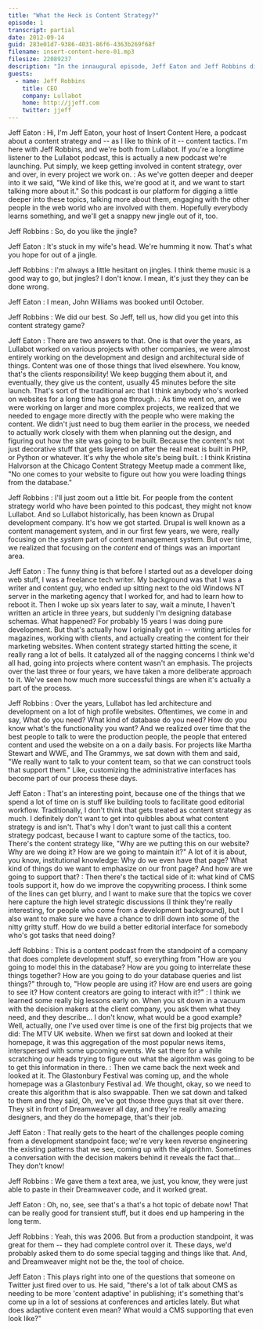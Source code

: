 ```yaml
---
title: "What the Heck is Content Strategy?"
episode: 1
transcript: partial
date: 2012-09-14
guid: 283e01d7-9386-4031-86f6-4363b269f68f
filename: insert-content-here-01.mp3
filesize: 22089237
description: "In the innaugural episode, Jeff Eaton and Jeff Robbins discuss the meaning of Content Strategy, reminisce about the dark days of Dreamweaver, and introduce a dazzling new jingle."
guests: 
  - name: Jeff Robbins
    title: CEO
    company: Lullabot
    home: http://jjeff.com
    twitter: jjeff
---
```

Jeff Eaton
:  Hi, I'm Jeff Eaton, your host of Insert Content Here, a podcast about a content strategy and -- as I like to think of it -- content tactics. I'm here with Jeff Robbins, and we're both from Lullabot. If you're a longtime listener to the Lullabot podcast, this is actually a new podcast we're launching. Put simply, we keep getting involved in content strategy, over and over, in every project we work on.
:  As we've gotten deeper and deeper into it we said, "We kind of like this, we're good at it, and we want to start talking more about it." So this podcast is our platform for digging a little deeper into these topics, talking more about them, engaging with the other people in the web world who are involved with them. Hopefully everybody learns something, and we'll get a snappy new jingle out of it, too.

Jeff Robbins
:  So, do you like the jingle?

Jeff Eaton
:  It's stuck in my wife's head. We're humming it now. That's what you hope for out of a jingle.

Jeff Robbins
:  I'm always a little hesitant on jingles. I think theme music is a good way to go, but jingles? I don't know. I mean, it's just they they can be done wrong.

Jeff Eaton
:  I mean, John Williams was booked until October.

Jeff Robbins
:  We did our best. So Jeff, tell us, how did you get into this content strategy game?

Jeff Eaton
:  There are two answers to that. One is that over the years, as Lullabot worked on various projects with other companies, we were almost entirely working on the development and design and architectural side of things. Content was one of those things that lived elsewhere. You know, that's the clients responsibility! We keep bugging them about it, and eventually, they give us the content, usually 45 minutes before the site launch. That's sort of the traditional arc that I think anybody who's worked on websites for a long time has gone through.
:  As time went on, and we were working on larger and more complex projects, we realized that we needed to engage more directly with the people who were making the content. We didn't just need to bug them earlier in the process, we needed to actually work closely with them when planning out the design, and figuring out how the site was going to be built. Because the content's not just decorative stuff that gets layered on after the real meat is built in PHP, or Python or whatever. It's why the whole site's being built.
:  I think Kristina Halvorson at the Chicago Content Strategy Meetup made a comment like, "No one comes to your website to figure out how you were loading things from the database."

Jeff Robbins
:  I'll just zoom out a little bit. For people from the content strategy world who have been pointed to this podcast, they might not know Lullabot. And so Lullabot historically, has been known as Drupal development company. It's how we got started. Drupal is well known as a content management system, and in our first few years, we were, really focusing on the *system* part of content management system. But over time, we realized that focusing on the *content* end of things was an important area.

Jeff Eaton
:  The funny thing is that before I started out as a developer doing web stuff, I was a freelance tech writer. My background was that I was a writer and content guy, who ended up sitting next to the old Windows NT server in the marketing agency that I worked for, and had to learn how to reboot it. Then I woke up six years later to say, wait a minute, I haven't written an article in three years, but suddenly I'm designing database schemas. What happened? For probably 15 years I was doing pure development. But that's actually how I originally got in -- writing articles for magazines, working with clients, and actually creating the content for their marketing websites. When content strategy started hitting the scene, it really rang a lot of bells. It catalyzed all of the nagging concerns I think we'd all had, going into projects where content wasn't an emphasis. The projects over the last three or four years, we have taken a more deliberate approach to it. We've seen how much more successful things are when it's actually a part of the process. 

Jeff Robbins
:  Over the years, Lullabot has led architecture and development on a lot of high profile websites. Oftentimes, we come in and say, What do you need? What kind of database do you need? How do you know what's the functionality you want? And we realized over time that the best people to talk to were the production people, the people that entered content and used the website on a on a daily basis. For projects like Martha Stewart and WWE, and The Grammys, we sat down with them and said, "We really want to talk to your content team, so that we can construct tools that support them." Like, customizing the administrative interfaces has become part of our process these days.

Jeff Eaton
:  That's an interesting point, because one of the things that we spend a lot of time on is stuff like building tools to facilitate good editorial workflow. Traditionally, I don't think that gets treated as content strategy as much. I definitely don't want to get into quibbles about what content strategy is and isn't. That's why I don't want to just call this a content strategy podcast, because I want to capture some of the tactics, too. There's the content strategy like, "Why are we putting this on our website? Why are we doing it? How are we going to maintain it?" A lot of it is about, you know, institutional knowledge: Why do we even have that page? What kind of things do we want to emphasize on our front page? And how are we going to support that?
:  Then there's the tactical side of it: what kind of CMS tools support it, how do we improve the copywriting process. I think some of the lines can get blurry, and I want to make sure that the topics we cover here capture the high level strategic discussions (I think they're really interesting, for people who come from a development background), but I also want to make sure we have a chance to drill down into some of the nitty gritty stuff. How do we build a better editorial interface for somebody who's got tasks that need doing?

Jeff Robbins
:  This is a content podcast from the standpoint of a company that does complete development stuff, so everything from "How are you going to model this in the database? How are you going to interrelate these things together? How are you going to do your database queries and list things?" through to, "How people are using it? How are end users are going to see it? How content creators are going to interact with it?"
:  I think we learned some really big lessons early on. When you sit down in a vacuum with the decision makers at the client company, you ask them what they need, and they describe… I don't know, what would be a good example? Well, actually, one I've used over time is one of the first big projects that we did: The MTV UK website. When we first sat down and looked at their homepage, it was this aggregation of the most popular news items, interspersed with some upcoming events. We sat there for a while scratching our heads trying to figure out what the algorithm was going to be to get this information in there.
:  Then we came back the next week and looked at it. The Glastonbury Festival was coming up, and the whole homepage was a Glastonbury Festival ad. We thought, okay, so we need to create this algorithm that is also swappable. Then we sat down and talked to them and they said, Oh, we've got those three guys that sit over there. They sit in front of Dreamweaver all day, and they're really amazing designers, and they do the homepage, that's their job. 

Jeff Eaton
:  That really gets to the heart of the challenges people coming from a development standpoint face; we're very keen reverse engineering the existing patterns that we see, coming up with the algorithm. Sometimes a conversation with the decision makers behind it reveals the fact that… They don't know!

Jeff Robbins
:  We gave them a text area, we just, you know, they were just able to paste in their Dreamweaver code, and it worked great.

Jeff Eaton
:  Oh, no, see, see that's a that's a hot topic of debate now! That can be really good for transient stuff, but it does end up hampering in the long term.

Jeff Robbins
:  Yeah, this was 2006. But from a production standpoint, it was great for them -- they had complete control over it. These days, we'd probably asked them to do some special tagging and things like that. And, and Dreamweaver might not be the, the tool of choice.

Jeff Eaton
:  This plays right into one of the questions that someone on Twitter just fired over to us. He said, "there's a lot of talk about CMS as needing to be more 'content adaptive' in publishing; it's something that's come up in a lot of sessions at conferences and articles lately. But what does adaptive content even mean? What would a CMS supporting that even look like?"
